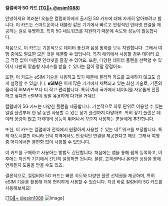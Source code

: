 **컬럼비아 5G 카드 [[TG💪+ @esim1088](https://t.me/s/esim1088)]**

안녕하세요 여러분! 오늘은 컬럼비아에서 출시된 5G 카드에 대해 자세히 알아보려고 합니다. 이 카드는 스마트폰이나 태블릿 같은 기기에서 빠르고 안정적인 인터넷 연결을 제공하는 걸로 유명하죠. 특히 5G 네트워크를 지원하기 때문에 속도와 성능이 월등합니다.

처음으로, 이 카드는 기본적으로 데이터 통신과 음성 통화를 모두 지원합니다. 그래서 여행 중에도 필요한 모든 것을 해결할 수 있답니다. 특히 해외에서 사용할 경우 데이터 요금 걱정 없이 마음껏 인터넷을 즐길 수 있어요. 또한, 다양한 데이터 플랜을 선택할 수 있어서 나만의 맞춤형 서비스를 받을 수 있다는 점이 정말 장점이죠.

또한, 이 카드는 eSIM 기술을 사용하고 있기 때문에 물리적 카드를 교체하지 않고도 쉽게 설정할 수 있습니다. **eSIM**은 이제 많은 기기에서 채택되고 있는 최신 기술로, 기존의 물리적 SIM카드보다 더 작고 편리합니다. 특히 여러 국가에서 데이터를 자유롭게 전환하고 싶다면 eSIM이 정말 유용하게 다가올 거예요.

컬럼비아 5G 카드는 다양한 플랜을 제공합니다. 기본적으로 하루 단위로 이용할 수 있는 일일 플랜부터 한 달 동안 사용할 수 있는 장기 플랜까지 다양하죠. 특히 장기 플랜은 데이터 용량이 많고 가격대비 성능이 뛰어나서 꾸준히 사용하는 분들에게 추천합니다.

또한, 이 카드는 컬럼비아 전역에서 원활하게 사용할 수 있는 네트워크를 보장합니다. 특히 대도시뿐만 아니라 산악 지역에서도 안정적인 연결을 제공한다고 해요. 그래서 여행 중 어디에서든 불편함 없이 사용할 수 있답니다.

이 카드를 구매하고 사용하는 방법도 간단합니다. 처음에는 앱을 통해 쉽게 등록하고, 이후에는 자신의 기기에서 간단히 설정하면 됩니다. 물론, 고객센터나 온라인 상담을 통해 언제든지 도움을 받을 수도 있죠.

결론적으로, 컬럼비아 5G 카드는 빠른 속도와 다양한 플랜 선택권을 제공하며, 특히 eSIM 기술을 활용해 더욱 편리하게 사용할 수 있습니다. 지금 바로 컬럼비아 5G 카드를 사용해보세요! 

[[TG💪+ @esim1088](https://t.me/s/esim1088) ![Image](https://i.postimg.cc/Y0z9fWf4/image.png)]
